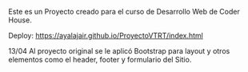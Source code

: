 Este es un Proyecto creado para el curso de Desarrollo Web de Coder House.

Deploy: https://ayalajair.github.io/ProyectoVTRT/index.html

13/04 Al proyecto original se le aplicó Bootstrap para layout y otros elementos como el header, footer y formulario del Sitio.
